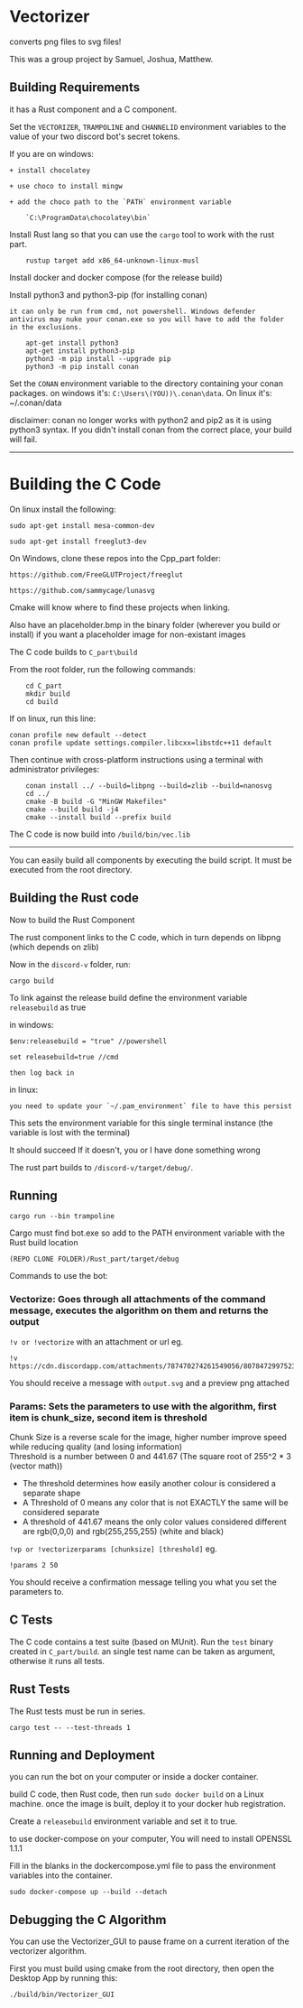 # Vectorizer
converts png files to svg files!

This was a group project by Samuel, Joshua, Matthew.

## Building Requirements

it has a Rust component and a C component.

Set the `VECTORIZER`, `TRAMPOLINE` and `CHANNELID` environment variables to the value of your two discord bot's secret tokens.

If you are on windows:

    + install chocolatey

    + use choco to install mingw

    + add the choco path to the `PATH` environment variable

        `C:\ProgramData\chocolatey\bin`

Install Rust lang so that you can use the `cargo` tool to work with the rust part.

```
    rustup target add x86_64-unknown-linux-musl
```

Install docker and docker compose (for the release build)

Install python3 and python3-pip (for installing conan)

    it can only be run from cmd, not powershell. Windows defender antivirus may nuke your conan.exe so you will have to add the folder in the exclusions.

```
    apt-get install python3
    apt-get install python3-pip
    python3 -m pip install --upgrade pip
    python3 -m pip install conan
```

Set the `CONAN` environment variable to the directory containing your conan packages. on windows it's: `C:\Users\(YOU))\.conan\data`. On linux it's: ~/.conan/data

disclaimer: conan no longer works with python2 and pip2 as it is using python3 syntax. If you didn't install conan from the correct place, your build will fail.

  
---

# Building the C Code

On linux install the following:

	sudo apt-get install mesa-common-dev
		
	sudo apt-get install freeglut3-dev

On Windows, clone these repos into the Cpp_part folder:

    https://github.com/FreeGLUTProject/freeglut

    https://github.com/sammycage/lunasvg

Cmake will know where to find these projects when linking.

Also have an placeholder.bmp in the binary folder (wherever you build or install) if you want a placeholder image for non-existant images

The C code builds to `C_part\build`

From the root folder, run the following commands:

```
    cd C_part
    mkdir build
    cd build
```

If on linux, run this line:

```
conan profile new default --detect
conan profile update settings.compiler.libcxx=libstdc++11 default
```

Then continue with cross-platform instructions using a terminal with administrator privileges:

```
    conan install ../ --build=libpng --build=zlib --build=nanosvg
    cd ../
    cmake -B build -G "MinGW Makefiles"
    cmake --build build -j4
    cmake --install build --prefix build
```

The C code is now build into `/build/bin/vec.lib`

---

You can easily build all components by executing the build script. It must be executed from the root directory.

  
## Building the Rust code

Now to build the Rust Component  

The rust component links to the C code, which in turn depends on libpng (which depends on zlib)

Now in the `discord-v` folder, run:

    cargo build

To link against the release build define the environment variable `releasebuild` as true

in windows:

    $env:releasebuild = "true" //powershell

    set releasebuild=true //cmd

    then log back in

in linux:

    you need to update your `~/.pam_environment` file to have this persist

This sets the environment variable for this single terminal instance (the variable is lost with the terminal)

It should succeed
If it doesn't, you or I have done something wrong


The rust part builds to `/discord-v/target/debug/`.

## Running

`cargo run --bin trampoline`

Cargo must find bot.exe so add to the PATH environment variable with the Rust build location

`(REPO CLONE FOLDER)/Rust_part/target/debug`

Commands to use the bot:
### Vectorize: Goes through all attachments of the command message, executes the algorithm on them and returns the output  
`!v or !vectorize` with an attachment or url eg.  

    !v https://cdn.discordapp.com/attachments/787470274261549056/807847299752394773/ginormous.png  

You should receive a message with `output.svg` and a preview png attached
  
### Params: Sets the parameters to use with the algorithm, first item is chunk_size, second item is threshold  
Chunk Size is a reverse scale for the image, higher number improve speed while reducing quality (and losing information)  
Threshold is a number between 0 and 441.67 (The square root of 255^2 * 3 (vector math))  
- The threshold determines how easily another colour is considered a separate shape  
- A Threshold of 0 means any color that is not EXACTLY the same will be considered separate  
- A threshold of 441.67 means the only color values considered different are rgb(0,0,0) and rgb(255,255,255) (white and black)  

`!vp or !vectorizerparams [chunksize] [threshold]` eg. 

    !params 2 50  
You should receive a confirmation message telling you what you set the parameters to.

## C Tests

The C code contains a test suite (based on MUnit). Run the `test` binary created in `C_part/build`. an single test name can be taken as argument, otherwise it runs all tests.

## Rust Tests

The Rust tests must be run in series.

```
cargo test -- --test-threads 1
```

## Running and Deployment
you can run the bot on your computer or inside a docker container.

build C code, then Rust code, then run `sudo docker build` on a Linux machine. once the image is built, deploy it to your docker hub registration.

Create a `releasebuild` environment variable and set it to true.

to use docker-compose on your computer, You will need to install OPENSSL 1.1.1

Fill in the blanks in the dockercompose.yml file to pass the environment variables into the container.

`sudo docker-compose up --build --detach`

## Debugging the C Algorithm

You can use the Vectorizer_GUI to pause frame on a current iteration of the vectorizer algorithm.

First you must build using cmake from the root directory, then open the Desktop App by running this:

    ./build/bin/Vectorizer_GUI
